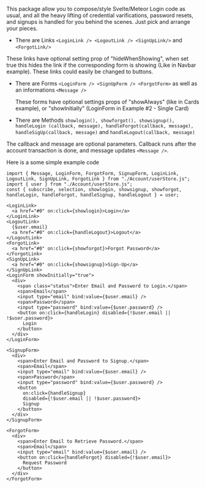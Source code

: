This package allow you to compose/style Svelte/Meteor Login code as usual, and all the heavy lifting of credential varifications, password resets, and  signups is handled for you behind the scenes. Just pick and arrange your pieces. 

* There are Links ```<LoginLink /> <LogoutLink /> <SignUpLink/>``` and ```<ForgotLink/>```

These links have optional setting prop of "hideWhenShowing", when set true this hides the link if the corresponding form is showing (Like in Navbar example). These links could easily be changed to buttons.

 *  There are Forms ```<LoginForm /> <SignUpForm /> <ForgotForm>``` as well as an informations ```<Message />```

    These forms have optional settings props of "showAlways" (like in Cards
    example), or "showInitially" (LoginForm in Example #2 - Single Card)

  * There are Methods ```showlogin(), showforgot(), showsignup(), handleLogin (callback, message), handleForgot(callback, message), handleSigUp(callback, message)``` and ```handleLogout(callback, message)```
  
  The callback and message are optional parameters. Callback runs after the account transaction is done, and message updates ```<Message />```.
  
Here is a some simple example code

```
import { Message, LoginForm, ForgotForm, SignupForm, LoginLink, LogoutLink, SignUpLink, ForgotLink } from "./Account/userStore.js";
import { user } from "./Account/userStore.js";
const { subscribe, selection, showlogin, showsignup, showforgot, handleLogin, handleForgot, handleSignup, handleLogout } = user;

<LoginLink>
  <a href="#0" on:click={showlogin}>Login</a>
</LoginLink>
<LogoutLink>
  {$user.email}
  <a href="#0" on:click={handleLogout}>Logout</a>
</LogoutLink>
<ForgotLink>
  <a href="#0" on:click={showforgot}>Forgot Password</a>
</ForgotLink>
<SignUpLink>
  <a href="#0" on:click={showsignup}>Sign-Up</a>
</SignUpLink>
<LoginForm showInitially="true">
  <div>
    <span class="status">Enter Email and Password to Login.</span>
    <span>Email</span>
    <input type="email" bind:value={$user.email} />
    <span>Password</span>
    <input type="password" bind:value={$user.password} />
    <button on:click={handleLogin} disabled={!$user.email || !$user.password}>
      Login
    </button>
  </div>
</LoginForm>

<SignupForm>
  <div>
    <span>Enter Email and Password to Signup.</span>
    <span>Email</span>
    <input type="email" bind:value={$user.email} />
    <span>Password</span>
    <input type="password" bind:value={$user.password} />
    <button
      on:click={handleSignup}
      disabled={!$user.email || !$user.password}>
      Signup
    </button>
  </div>
</SignupForm>

<ForgotForm>
  <div>
    <span>Enter Email to Retrieve Password.</span>
    <span>Email</span>
    <input type="email" bind:value={$user.email} />
    <button on:click={handleForgot} disabled={!$user.email}>
      Request Password
    </button>
  </div>
</ForgotForm>
```
